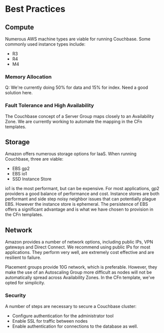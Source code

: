 # Best Practices

## Compute

Numerous AWS machine types are viable for running Couchbase.  Some commonly used instance types include:

* R3
* R4
* M4

### Memory Allocation

Q: We're currently doing 50% for data and 15% for index.  Need a good solution here.

### Fault Tolerance and High Availability

The Couchbase concept of a Server Group maps closely to an Availability Zone.  We are currently working to automate the mapping in the CFn templates.

## Storage

Amazon offers numerous storage options for IaaS.  When running Couchbase, three are viable:

* EBS gp2
* EBS io1
* SSD Instance Store

io1 is the most performant, but can be expensive.  For most applications, gp2 providers a good balance of performance and cost.  Instance stores are both performant and side step noisy neighbor issues that can potentially plague EBS.  However the instance store is ephemeral.  The persistence of EBS offers a significant advantage and is what we have chosen to provision in the CFn templates.

## Network

Amazon provides a number of network options, including public IPs, VPN gateways and Direct Connect.  We recommend using public IPs for most applications.  They perform very well, are extremely cost effective and are resilient to failure.

Placement groups provide 10G network, which is preferable.  However, they make the use of an Autoscaling Group more difficult as nodes will not be automatically spread across Availability Zones.  In the CFn template, we've opted for simplicity.

### Security

A number of steps are necessary to secure a Couchbase cluster:
* Configure authentication for the administrator tool
* Enable SSL for traffic between nodes
* Enable authentication for connections to the database as well.
